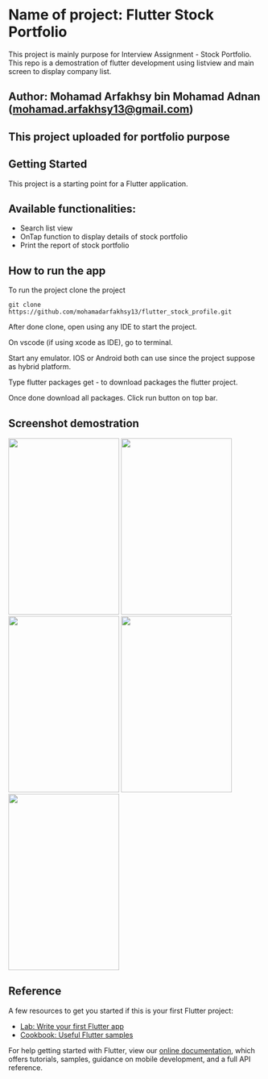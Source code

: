 # Name of project: Flutter Stock Portfolio

This project is mainly purpose for Interview Assignment - Stock Portfolio. This repo is a demostration of flutter development using listview and main screen to display company list.

## Author: Mohamad Arfakhsy bin Mohamad Adnan (mohamad.arfakhsy13@gmail.com)

## This project uploaded for portfolio purpose

## Getting Started

This project is a starting point for a Flutter application.

## Available functionalities:

+ Search list view
+ OnTap function to display details of stock portfolio
+ Print the report of stock portfolio

How to run the app
------------------

To run the project clone the project

    git clone https://github.com/mohamadarfakhsy13/flutter_stock_profile.git

After done clone, open using any IDE to start the project.

On vscode (if using xcode as IDE), go to terminal.

Start any emulator. IOS or Android both can use since the project suppose as hybrid platform.

Type flutter packages get - to download packages the flutter project.

Once done download all packages. Click run button on top bar.

## Screenshot demostration

<img src="https://github.com/mohamadarfakhsy13/flutter_stock_profile/blob/main/screenshot/01-pic.png?raw=true" width="220" height="350">
<img src="https://github.com/mohamadarfakhsy13/flutter_stock_profile/blob/main/screenshot/02-pic.png?raw=true" width="220" height="350">
<img src="https://github.com/mohamadarfakhsy13/flutter_stock_profile/blob/main/screenshot/03-pic.png?raw=true" width="220" height="350">
<img src="https://github.com/mohamadarfakhsy13/flutter_stock_profile/blob/main/screenshot/04-pic.png?raw=true" width="220" height="350">
<img src="https://github.com/mohamadarfakhsy13/flutter_stock_profile/blob/main/screenshot/05-pic.png?raw=true" width="220" height="350">

## Reference

A few resources to get you started if this is your first Flutter project:

- [Lab: Write your first Flutter app](https://flutter.dev/docs/get-started/codelab)
- [Cookbook: Useful Flutter samples](https://flutter.dev/docs/cookbook)

For help getting started with Flutter, view our
[online documentation](https://flutter.dev/docs), which offers tutorials,
samples, guidance on mobile development, and a full API reference.


